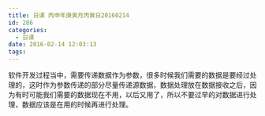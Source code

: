 ```yaml
---
title: 日课 丙申年庚寅月丙寅日20160214
id: 286
categories:
  - 日课
date: 2016-02-14 12:03:13
tags:
---
```


软件开发过程当中，需要传递数据作为参数，很多时候我们需要的数据是要经过处理的，这时作为参数传递的部分尽量传递源数据，数据处理放在数据接收之后，因为有时可能我们需要的数据现在不用，以后又用了，所以不要过早的对数据进行处理，数据应该是在用的时候再进行处理。